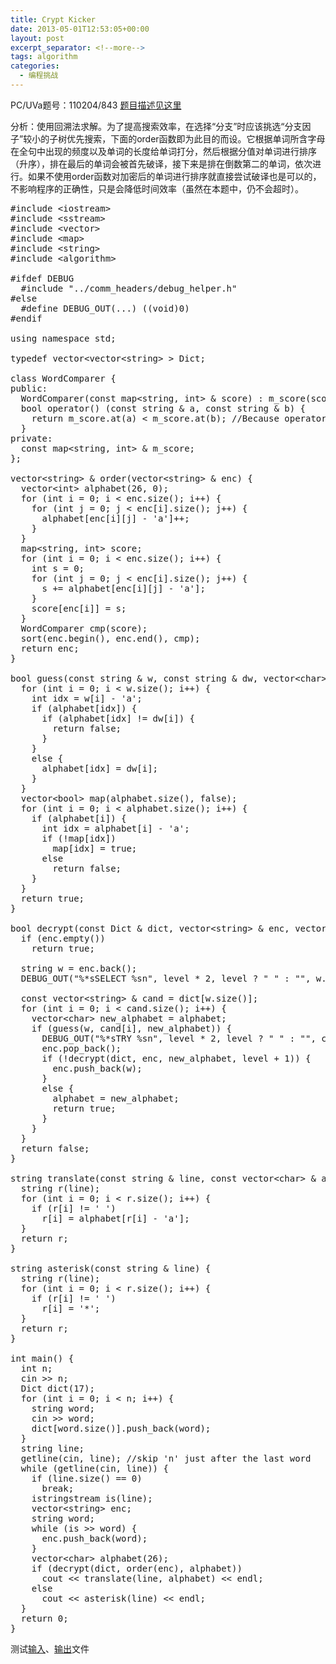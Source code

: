 ```yaml
---
title: Crypt Kicker
date: 2013-05-01T12:53:05+00:00
layout: post
excerpt_separator: <!--more-->
tags: algorithm
categories:
  - 编程挑战
---
```

PC/UVa题号：110204/843 <a href="http://uva.onlinejudge.org/index.php?option=com_onlinejudge&Itemid=8&page=show_problem&problem=784" target="_blank">题目描述见这里</a>

分析：使用回溯法求解。为了提高搜索效率，在选择“分支”时应该挑选“分支因子”较小的子树优先搜索，下面的order函数即为此目的而设。它根据单词所含字母在全句中出现的频度以及单词的长度给单词打分，然后根据分值对单词进行排序（升序），排在最后的单词会被首先破译，接下来是排在倒数第二的单词，依次进行。如果不使用order函数对加密后的单词进行排序就直接尝试破译也是可以的，不影响程序的正确性，只是会降低时间效率（虽然在本题中，仍不会超时）。<!--more-->

<pre class="brush: cpp; title: ; notranslate" title="">#include &lt;iostream&gt;
#include &lt;sstream&gt;
#include &lt;vector&gt;
#include &lt;map&gt;
#include &lt;string&gt;
#include &lt;algorithm&gt;

#ifdef DEBUG
  #include "../comm_headers/debug_helper.h"
#else
  #define DEBUG_OUT(...) ((void)0)
#endif

using namespace std;

typedef vector&lt;vector&lt;string&gt; &gt; Dict;

class WordComparer {
public:
  WordComparer(const map&lt;string, int&gt; & score) : m_score(score) {}
  bool operator() (const string & a, const string & b) {
    return m_score.at(a) &lt; m_score.at(b); //Because operator [] has no const counterpart so we have to use at() here.
  }
private:
  const map&lt;string, int&gt; & m_score;
};

vector&lt;string&gt; & order(vector&lt;string&gt; & enc) {
  vector&lt;int&gt; alphabet(26, 0);
  for (int i = 0; i &lt; enc.size(); i++) {
    for (int j = 0; j &lt; enc[i].size(); j++) {
      alphabet[enc[i][j] - 'a']++;
    }
  }
  map&lt;string, int&gt; score;
  for (int i = 0; i &lt; enc.size(); i++) {
    int s = 0;
    for (int j = 0; j &lt; enc[i].size(); j++) {
      s += alphabet[enc[i][j] - 'a'];
    }
    score[enc[i]] = s;
  }
  WordComparer cmp(score);
  sort(enc.begin(), enc.end(), cmp);
  return enc;
}

bool guess(const string & w, const string & dw, vector&lt;char&gt; & alphabet) {
  for (int i = 0; i &lt; w.size(); i++) {
    int idx = w[i] - 'a';
    if (alphabet[idx]) {
      if (alphabet[idx] != dw[i]) {
        return false;
      }
    }
    else {
      alphabet[idx] = dw[i];
    }
  }
  vector&lt;bool&gt; map(alphabet.size(), false);
  for (int i = 0; i &lt; alphabet.size(); i++) {
    if (alphabet[i]) {
      int idx = alphabet[i] - 'a';
      if (!map[idx])
        map[idx] = true;
      else
        return false;
    }
  }
  return true;
}

bool decrypt(const Dict & dict, vector&lt;string&gt; & enc, vector&lt;char&gt; & alphabet, int level = 0) {
  if (enc.empty())
    return true;

  string w = enc.back();
  DEBUG_OUT("%*sSELECT %sn", level * 2, level ? " " : "", w.c_str());

  const vector&lt;string&gt; & cand = dict[w.size()];
  for (int i = 0; i &lt; cand.size(); i++) {
    vector&lt;char&gt; new_alphabet = alphabet;
    if (guess(w, cand[i], new_alphabet)) {
      DEBUG_OUT("%*sTRY %sn", level * 2, level ? " " : "", cand[i].c_str());
      enc.pop_back();
      if (!decrypt(dict, enc, new_alphabet, level + 1)) {
        enc.push_back(w);
      }
      else {
        alphabet = new_alphabet;
        return true;
      }
    }
  }
  return false;
}

string translate(const string & line, const vector&lt;char&gt; & alphabet) {
  string r(line);
  for (int i = 0; i &lt; r.size(); i++) {
    if (r[i] != ' ')
      r[i] = alphabet[r[i] - 'a'];
  }
  return r;
}

string asterisk(const string & line) {
  string r(line);
  for (int i = 0; i &lt; r.size(); i++) {
    if (r[i] != ' ')
      r[i] = '*';
  }
  return r;
}

int main() {
  int n;
  cin &gt;&gt; n;
  Dict dict(17);
  for (int i = 0; i &lt; n; i++) {
    string word;
    cin &gt;&gt; word;
    dict[word.size()].push_back(word);
  }
  string line;
  getline(cin, line); //skip 'n' just after the last word
  while (getline(cin, line)) {
    if (line.size() == 0)
      break;
    istringstream is(line);
    vector&lt;string&gt; enc;
    string word;
    while (is &gt;&gt; word) {
      enc.push_back(word);
    }
    vector&lt;char&gt; alphabet(26);
    if (decrypt(dict, order(enc), alphabet))
      cout &lt;&lt; translate(line, alphabet) &lt;&lt; endl;
    else
      cout &lt;&lt; asterisk(line) &lt;&lt; endl;
  }
  return 0;
}
</pre>

测试<a href="https://code.google.com/p/programming-challenges-robert/source/browse/ch2_ex4_input" target="_blank">输入</a>、<a href="https://code.google.com/p/programming-challenges-robert/source/browse/ch2_ex4_output" target="_blank">输出</a>文件


